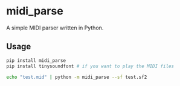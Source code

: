 # midi_parse

A simple MIDI parser written in Python.

## Usage

```bash
pip install midi_parse
pip install tinysoundfont # if you want to play the MIDI files

echo "test.mid" | python -m midi_parse --sf test.sf2
```
